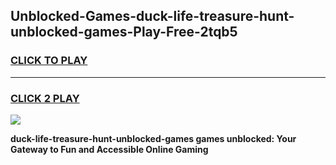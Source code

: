 
## Unblocked-Games-duck-life-treasure-hunt-unblocked-games-Play-Free-2tqb5
<h3>
<a href="https://premium76.site?title=duck-life-treasure-hunt-unblocked-games&ref=10A">CLICK TO PLAY</a></h3>
<hr>

<h3>
<a href="https://premium76.site?title=duck-life-treasure-hunt-unblocked-games&ref=10A">CLICK 2 PLAY</a>
  
</h3>

<a href="https://premium76.site?title=duck-life-treasure-hunt-unblocked-games&ref=10A"><img src="https://clearcache.store/games.png"></a>


**duck-life-treasure-hunt-unblocked-games games unblocked: Your Gateway to Fun and Accessible Online Gaming**
